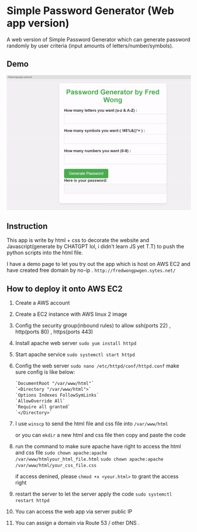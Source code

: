 
# Simple Password Generator (Web app version)

A web version of Simple Password Generator which can generate password randomly by user criteria (input amounts of letters/number/symbols).

## Demo
![ ](pwgenwebapp.gif)


## Instruction
This app is write by html + css to decorate the website and Javascript(generate by CHATGPT lol, i didn't learn JS yet T.T) to push the python scripts into the html file.

I have a demo page to let you try out the app which is host on AWS EC2 and have created free domain by no-ip .
`http://fredwongpwgen.sytes.net/`


## How to deploy it onto AWS EC2
1. Create a AWS account 
2. Create a EC2 instance with AWS linux 2 image
3. Config the security group(inbound rules) to allow ssh(ports 22) , http(ports 80) , https(ports 443)
4. Install apache web server
         `sudo yum install httpd`
5. Start apache service
         `sudo systemctl start httpd`
6. Config the web server
         `sudo nano /etc/httpd/conf/httpd.conf`
       make sure config is like below:  

       `DocumentRoot "/var/www/html"`
       `<Directory "/var/www/html">`
       `Options Indexes FollowSymLinks`
       `AllowOverride All`
       `Require all granted`
       `</Directory>`
7. I use `winscp` to send the html file and css file into `/var/www/html`

     or you can `mkdir` a new html and css file then copy and paste the code  
       
8. run the command to make sure apache have right to access the html and css file
       `sudo chown apache:apache /var/www/htmlyour_html_file.html`
       `sudo chown apache:apache /var/www/html/your_css_file.css`

   if access denined, please `chmod +x <your.html>` to grant the access right 

 9. restart the server to let the server apply the code
       `sudo systemctl restart httpd`
10. You can access the web app via server public IP
11. You can assign a domain via Route 53 / other DNS .

